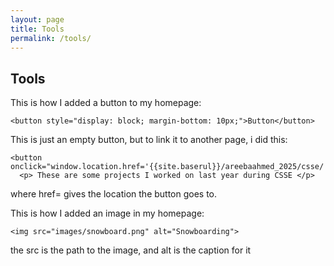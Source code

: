 ```yaml
---
layout: page
title: Tools
permalink: /tools/
---
```

## Tools
This is how I added a button to my homepage:
```
<button style="display: block; margin-bottom: 10px;">Button</button>
```
This is just an empty button, but to link it to another page, i did this:
```
<button onclick="window.location.href='{{site.baserul}}/areebaahmed_2025/csse/'">CSSE</button>
  <p> These are some projects I worked on last year during CSSE </p>
  ```
  where href= gives the location the button goes to.

This is how I added an image in my homepage:
```
<img src="images/snowboard.png" alt="Snowboarding">
```
the src is the path to the image, and alt is the caption for it

